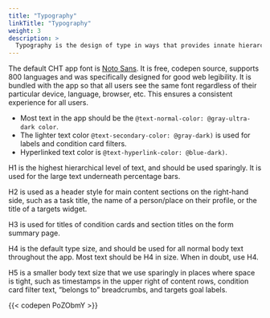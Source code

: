 ```yaml
---
title: "Typography"
linkTitle: "Typography"
weight: 3
description: >
  Typography is the design of type in ways that provides innate hierarchy to UI
---
```


The default CHT app font is [Noto Sans](https://www.google.com/get/noto/). It is free, codepen source, supports 800 languages and was specifically designed for good web legibility. It is bundled with the app so that all users see the same font regardless of their particular device, language, browser, etc. This ensures a consistent experience for all users.

* Most text in the app should be the `@text-normal-color: @gray-ultra-dark color`.
* The lighter text color `@text-secondary-color: @gray-dark)` is used for labels and condition card filters.
* Hyperlinked text color is `@text-hyperlink-color: @blue-dark)`. 

H1 is the highest hierarchical level of text, and should be used sparingly. It is used for the large text underneath percentage bars.

H2 is used as a header style for main content sections on the right-hand side, such as a task title, the name of a person/place on their profile, or the title of a targets widget.

H3 is used for titles of condition cards and section titles on the form summary page.

H4 is the default type size, and should be used for all normal body text throughout the app. Most text should be H4 in size. When in doubt, use H4.

H5 is a smaller body text size that we use sparingly in places where space is tight, such as timestamps in the upper right of content rows, condition card filter text, “belongs to” breadcrumbs, and targets goal labels.

{{< codepen PoZObmY >}}
